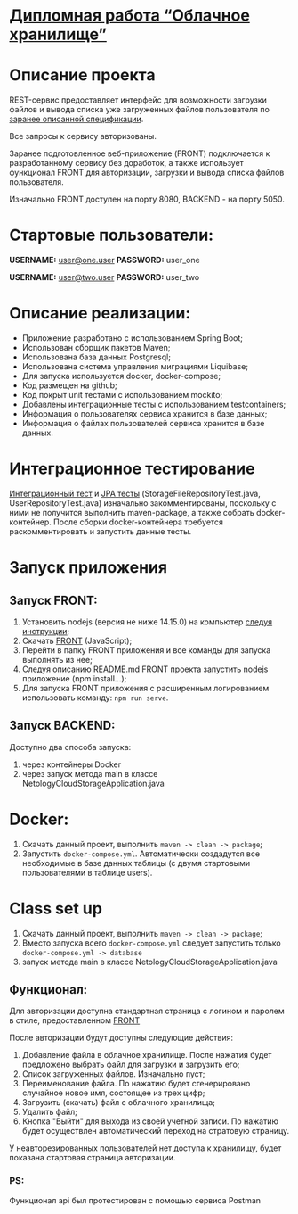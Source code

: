 # [Дипломная работа “Облачное хранилище”](https://github.com/netology-code/jd-homeworks/blob/master/diploma/cloudservice.md)

# Описание проекта

REST-сервис предоставляет интерфейс для возможности загрузки файлов и вывода списка уже загруженных файлов пользователя
по [заранее описанной спецификации](CloudServiceSpecification.yaml).

Все запросы к сервису авторизованы.

Заранее подготовленное веб-приложение (FRONT) подключается к разработанному сервису без доработок,
а также использует функционал FRONT для авторизации, загрузки и вывода списка файлов пользователя.

Изначально FRONT доступен на порту 8080, BACKEND - на порту 5050.

# Стартовые пользователи:

**USERNAME:** user@one.user **PASSWORD:** user_one

**USERNAME:** user@two.user **PASSWORD:** user_two

# Описание реализации:

- Приложение разработано с использованием Spring Boot;
- Использован сборщик пакетов Maven;
- Использована база данных Postgresql;
- Использована система управления миграциями Liquibase;
- Для запуска используется docker, docker-compose;
- Код размещен на github;
- Код покрыт unit тестами с использованием mockito;
- Добавлены интеграционные тесты с использованием testcontainers;
- Информация о пользователях сервиса хранится в базе данных;
- Информация о файлах пользователей сервиса хранится в базе данных.

# Интеграционное тестирование

[Интеграционный тест](src/test/java/ru/netology/NetologyCloudStorageApplicationTests.java) и
[JPA тесты](src/test/java/ru/netology/repository) (StorageFileRepositoryTest.java, UserRepositoryTest.java)
изначально закомментированы, поскольку с ними не получится выполнить maven-package, а также собрать docker-контейнер.
После сборки docker-контейнера требуется раскомментировать и запустить данные тесты.

# Запуск приложения

## Запуск FRONT:

1. Установить nodejs (версия не ниже 14.15.0) на компьютер [следуя инструкции](https://nodejs.org/ru/download/);
2. Скачать [FRONT](https://github.com/frepingod/netology-cloud-storage-front) (JavaScript);
3. Перейти в папку FRONT приложения и все команды для запуска выполнять из нее;
4. Следуя описанию README.md FRONT проекта запустить nodejs приложение (npm install...);
5. Для запуска FRONT приложения с расширенным логированием использовать команду: `npm run serve`.

## Запуск BACKEND:

Доступно два способа запуска:
1. через контейнеры Docker
2. через запуск метода main в классе NetologyCloudStorageApplication.java

# Docker:
1. Скачать данный проект, выполнить `maven -> clean -> package`;
2. Запустить `docker-compose.yml`.
Автоматически создадутся все необходимые в базе данных таблицы (с двумя стартовыми пользователями в таблице users).

# Class set up
1. Скачать данный проект, выполнить `maven -> clean -> package`;
2. Вместо запуска всего `docker-compose.yml` следует запустить
   только `docker-compose.yml -> database`
3. запуск метода main в классе NetologyCloudStorageApplication.java


## Функционал:
Для авторизации доступна стандартная страница с логином и паролем в стиле, предоставленном [FRONT](https://github.com/frepingod/netology-cloud-storage-front)

После авторизации будут доступны следующие действия:
1. Добавление файла в облачное хранилище. После нажатия будет предложено выбрать файл для загрузки и загрузить его;
2. Список загруженных файлов. Изначально пуст;
3. Переименование файла. По нажатию будет сгенерировано случайное новое имя, состоящее из трех цифр;
4. Загрузить (скачать) файл с облачного хранилища;
5. Удалить файл;
6. Кнопка "Выйти" для выхода из своей учетной записи. По нажатию будет осуществлен автоматический переход на стратовую страницу.

У неавторезированных пользователей нет доступа к хранилищу, будет показана стартовая страница авторизации.

### PS:

Функционал api был протестирован с помощью сервиса Postman